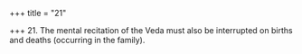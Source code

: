 +++
title = "21"

+++
21. The mental recitation of the Veda must also be interrupted on births and deaths (occurring in the family).
